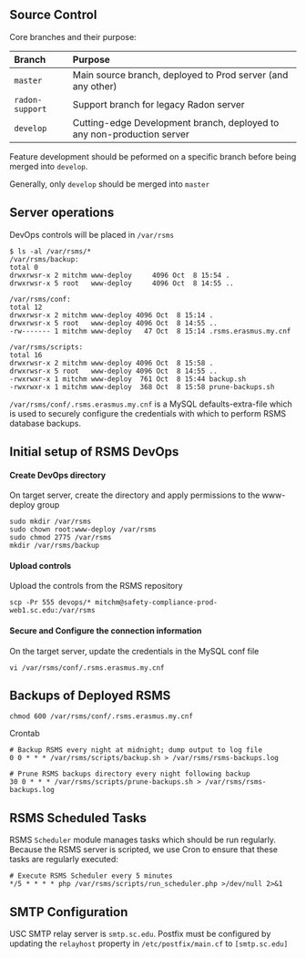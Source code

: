 ## Source Control

Core branches and their purpose:

| Branch | Purpose |
| :---- | :---- |
| `master` | Main source branch, deployed to Prod server (and any other) |
| `radon-support` | Support branch for legacy Radon server |
| `develop` | Cutting-edge Development branch, deployed to any non-production server |

Feature development should be peformed on a specific branch before being merged into `develop`.

Generally, only `develop` should be merged into `master`

## Server operations

DevOps controls will be placed in `/var/rsms`

```
$ ls -al /var/rsms/*
/var/rsms/backup:
total 0
drwxrwsr-x 2 mitchm www-deploy     4096 Oct  8 15:54 .
drwxrwsr-x 5 root   www-deploy     4096 Oct  8 14:55 ..

/var/rsms/conf:
total 12
drwxrwsr-x 2 mitchm www-deploy 4096 Oct  8 15:14 .
drwxrwsr-x 5 root   www-deploy 4096 Oct  8 14:55 ..
-rw------- 1 mitchm www-deploy   47 Oct  8 15:14 .rsms.erasmus.my.cnf

/var/rsms/scripts:
total 16
drwxrwsr-x 2 mitchm www-deploy 4096 Oct  8 15:58 .
drwxrwsr-x 5 root   www-deploy 4096 Oct  8 14:55 ..
-rwxrwxr-x 1 mitchm www-deploy  761 Oct  8 15:44 backup.sh
-rwxrwxr-x 1 mitchm www-deploy  368 Oct  8 15:58 prune-backups.sh
```

`/var/rsms/conf/.rsms.erasmus.my.cnf` is a MySQL defaults-extra-file which is used to securely configure the credentials with which to perform RSMS database backups.

## Initial setup of RSMS DevOps

#### Create DevOps directory
On target server, create the directory and apply permissions to the www-deploy group
```
sudo mkdir /var/rsms
sudo chown root:www-deploy /var/rsms
sudo chmod 2775 /var/rsms
mkdir /var/rsms/backup
```

#### Upload controls
Upload the controls from the RSMS repository
```
scp -Pr 555 devops/* mitchm@safety-compliance-prod-web1.sc.edu:/var/rsms
```

#### Secure and Configure the connection information
On the target server, update the credentials in the MySQL conf file
```
vi /var/rsms/conf/.rsms.erasmus.my.cnf
```

## Backups of Deployed RSMS
```
chmod 600 /var/rsms/conf/.rsms.erasmus.my.cnf
```

Crontab
```
# Backup RSMS every night at midnight; dump output to log file
0 0 * * * /var/rsms/scripts/backup.sh > /var/rsms/rsms-backups.log

# Prune RSMS backups directory every night following backup
30 0 * * * /var/rsms/scripts/prune-backups.sh > /var/rsms/rsms-backups.log
```

## RSMS Scheduled Tasks
RSMS `Scheduler` module manages tasks which should be run regularly. Because the RSMS server is scripted, we use Cron to ensure that these tasks are regularly executed:

```
# Execute RSMS Scheduler every 5 minutes
*/5 * * * * php /var/rsms/scripts/run_scheduler.php >/dev/null 2>&1
```

## SMTP Configuration
USC SMTP relay server is `smtp.sc.edu`. Postfix must be configured by updating the `relayhost` property in `/etc/postfix/main.cf` to `[smtp.sc.edu]`
